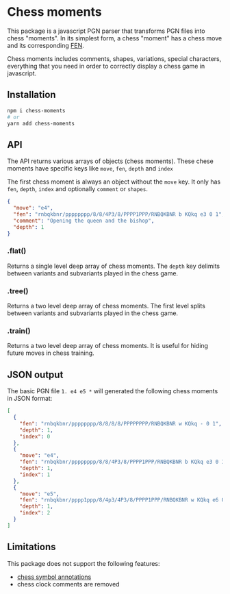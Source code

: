 # Chess moments

This package is a javascript PGN parser that transforms PGN files into chess "moments".
In its simplest form, a chess "moment" has a chess move and its corresponding
[FEN](https://en.wikipedia.org/wiki/Forsyth%E2%80%93Edwards_Notation).

Chess moments includes comments, shapes, variations, special characters, everything
that you need in order to correctly display a chess game in javascript.

## Installation

```bash
npm i chess-moments
# or
yarn add chess-moments
```

## API

The API returns various arrays of objects (chess moments).
These chese moments have specific keys like `move`, `fen`, `depth` and `index`

The first chess moment is always an object without the `move` key.
It only has `fen`, `depth`, `index` and optionally `comment` or `shapes`.

```json
{
  "move": "e4",
  "fen": "rnbqkbnr/pppppppp/8/8/4P3/8/PPPP1PPP/RNBQKBNR b KQkq e3 0 1",
  "comment": "Opening the queen and the bishop",
  "depth": 1
}
```

### .flat()

Returns a single level deep array of chess moments.
The `depth` key delimits between variants and subvariants played in the chess game.

### .tree()

Returns a two level deep array of chess moments.
The first level splits between variants and subvariants played in the chess game.

### .train()

Returns a two level deep array of chess moments.
It is useful for hiding future moves in chess training.

## JSON output

The basic PGN file `1. e4 e5 *` will generated the following chess moments in JSON format:

```json
[
  {
    "fen": "rnbqkbnr/pppppppp/8/8/8/8/PPPPPPPP/RNBQKBNR w KQkq - 0 1",
    "depth": 1,
    "index": 0
  },
  {
    "move": "e4",
    "fen": "rnbqkbnr/pppppppp/8/8/4P3/8/PPPP1PPP/RNBQKBNR b KQkq e3 0 1",
    "depth": 1,
    "index": 1
  },
  {
    "move": "e5",
    "fen": "rnbqkbnr/pppp1ppp/8/4p3/4P3/8/PPPP1PPP/RNBQKBNR w KQkq e6 0 2",
    "depth": 1,
    "index": 2
  }
]
```

## Limitations

This package does not support the following features:

- [chess symbol annotations](https://en.wikipedia.org/wiki/Chess_annotation_symbols)
- chess clock comments are removed

